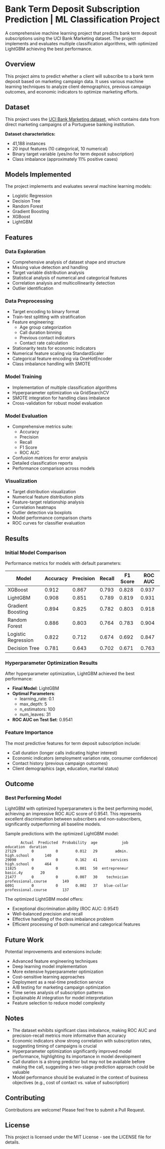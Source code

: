 # Bank Term Deposit Subscription Prediction | ML Classification Project

A comprehensive machine learning project that predicts bank term deposit subscriptions using the UCI Bank Marketing dataset.
The project implements and evaluates multiple classification algorithms, with optimized LightGBM achieving the best performance.

## Overview

This project aims to predict whether a client will subscribe to a bank term deposit based on marketing campaign data. It uses various machine learning techniques to analyze client demographics, previous campaign outcomes, and economic indicators to optimize marketing efforts.



## Dataset

This project uses the [UCI Bank Marketing dataset](https://archive.ics.uci.edu/ml/datasets/Bank+Marketing), which contains data from direct marketing campaigns of a Portuguese banking institution.

**Dataset characteristics:**
- 41,188 instances
- 20 input features (10 categorical, 10 numerical)
- Binary target variable (yes/no for term deposit subscription)
- Class imbalance (approximately 11% positive cases)

## Models Implemented

The project implements and evaluates several machine learning models:
- Logistic Regression
- Decision Tree
- Random Forest
- Gradient Boosting
- XGBoost
- LightGBM

## Features

### Data Exploration
- Comprehensive analysis of dataset shape and structure
- Missing value detection and handling
- Target variable distribution analysis
- Statistical analysis of numerical and categorical features
- Correlation analysis and multicollinearity detection
- Outlier identification

### Data Preprocessing
- Target encoding to binary format
- Train-test splitting with stratification
- Feature engineering:
  - Age group categorization
  - Call duration binning
  - Previous contact indicators
  - Contact rate calculation
- Stationarity tests for economic indicators
- Numerical feature scaling via StandardScaler
- Categorical feature encoding via OneHotEncoder
- Class imbalance handling with SMOTE

### Model Training
- Implementation of multiple classification algorithms
- Hyperparameter optimization via GridSearchCV
- SMOTE integration for handling class imbalance
- Cross-validation for robust model evaluation

### Model Evaluation
- Comprehensive metrics suite:
  - Accuracy
  - Precision
  - Recall
  - F1 Score
  - ROC AUC
- Confusion matrices for error analysis
- Detailed classification reports
- Performance comparison across models

### Visualization
- Target distribution visualization
- Numerical feature distribution plots
- Feature-target relationship analysis
- Correlation heatmaps
- Outlier detection via boxplots
- Model performance comparison charts
- ROC curves for classifier evaluation

## Results

### Initial Model Comparison
Performance metrics for models with default parameters:

| Model | Accuracy | Precision | Recall | F1 Score | ROC AUC |
|-------|----------|-----------|--------|----------|---------|
| XGBoost | 0.912 | 0.867 | 0.793 | 0.828 | 0.937 |
| LightGBM | 0.908 | 0.851 | 0.789 | 0.819 | 0.931 |
| Gradient Boosting | 0.894 | 0.825 | 0.782 | 0.803 | 0.918 |
| Random Forest | 0.886 | 0.803 | 0.764 | 0.783 | 0.904 |
| Logistic Regression | 0.822 | 0.712 | 0.674 | 0.692 | 0.847 |
| Decision Tree | 0.781 | 0.643 | 0.702 | 0.671 | 0.763 |

### Hyperparameter Optimization Results
After hyperparameter optimization, LightGBM achieved the best performance:

- **Final Model**: LightGBM
- **Optimal Parameters**:
  - learning_rate: 0.1
  - max_depth: 5
  - n_estimators: 100
  - num_leaves: 31
- **ROC AUC on Test Set**: 0.9541

### Feature Importance
The most predictive features for term deposit subscription include:
- Call duration (longer calls indicating higher interest)
- Economic indicators (employment variation rate, consumer confidence)
- Contact history (previous campaign outcomes)
- Client demographics (age, education, marital status)

## Outcome

### Best Performing Model
LightGBM with optimized hyperparameters is the best performing model, achieving an impressive ROC AUC score of 0.9541. This represents excellent discrimination between subscribers and non-subscribers, significantly outperforming all baseline models.

Sample predictions with the optimized LightGBM model:

```
       Actual  Predicted  Probability  age           job            education  duration
27129       0          0        0.012   29        admin.          high.school       140
29090       0          0        0.162   41      services          high.school       464
11825       0          0        0.001   50  entrepreneur             basic.4y        20
21477       0          0        0.007   30    technician  professional.course       149
6091        0          0        0.002   37   blue-collar  professional.course       137
```

The optimized LightGBM model offers:
- Exceptional discrimination ability (ROC AUC: 0.9541)
- Well-balanced precision and recall
- Effective handling of the class imbalance problem
- Efficient processing of both numerical and categorical features

## Future Work

Potential improvements and extensions include:
- Advanced feature engineering techniques
- Deep learning model implementation
- More extensive hyperparameter optimization
- Cost-sensitive learning approaches
- Deployment as a real-time prediction service
- A/B testing for marketing campaign optimization
- Time series analysis of subscription patterns
- Explainable AI integration for model interpretation
- Feature selection to reduce model complexity

## Notes

- The dataset exhibits significant class imbalance, making ROC AUC and precision-recall metrics more informative than accuracy
- Economic indicators show strong correlation with subscription rates, suggesting timing of campaigns is crucial
- Hyperparameter optimization significantly improved model performance, highlighting its importance in model development
- Call duration is a strong predictor but may not be available before making the call, suggesting a two-stage prediction approach could be valuable
- Model performance should be evaluated in the context of business objectives (e.g., cost of contact vs. value of subscription)

## Contributing

Contributions are welcome! Please feel free to submit a Pull Request.


## License

This project is licensed under the MIT License - see the LICENSE file for details.
